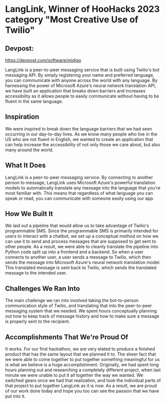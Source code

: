 # LangLink, Winner of HooHacks 2023 category "Most Creative Use of Twilio"

## Devpost:
https://devpost.com/software/midigo

LangLink is a peer-to-peer messaging service that is built using Twilio's bot messaging API. By simply registering your name and preferred language, you can communicate with anyone across the world with any language. By harnessing the power of Microsoft Azure's neural network translation API, we have built an application that breaks down barriers and increases accessibility as it allows people to easily communicate without having to be fluent in the same language.

## Inspiration
We were inspired to break down the language barriers that we had seen occurring in our day-to-day lives. As we know many people who live in the US who are not fluent in English, we wanted to create an application that can help increase the accessibility of not only those we care about, but also many around the world.

## What It Does
LangLink is a peer-to-peer messaging service. By connecting to another person to message, LangLink uses Microsoft Azure's powerful translation models to automatically translate any message into the language that you're most familiar with. This means that regardless of what language you can speak or read, you can communicate with someone easily using our app. 

## How We Built It
We laid out a pipeline that would allow us to take advantage of Twilio's programmable SMS. Since the programmable SMS is primarily intended for users to interact with a chatbot, we set up a conceptual method on how we can use it to send and process messages that are supposed to get sent to other people. As a result, we were able to cleanly translate the pipeline into Python code split up into a frontend and a backend. So when a user connects to another user, a user sends a message to Twilio, which then sends the message into Microsoft Azure's neural network translation model. This translated message is sent back to Twilio, which sends the translated message to the intended user.

## Challenges We Ran Into
The main challenge we ran into involved taking the bot-to-person communication style of Twilio, and translating that into the peer-to-peer messaging system that we needed. We spent hours conceptually planning out how to keep track of message history and how to make sure a message is properly sent to the recipient. 

## Accomplishments That We're Proud Of
It works. For our first hackathon, we are very elated to produce a finished product that has the same layout that we planned it to. The sheer fact that we were able to come together to put together something meaningful for us is what we believe is a huge accomplishment. Originally, we had spent long hours planning out and researching a completely different project, when last minute we were unable to put it all together the way we wanted. We switched gears once we had that realization, and took the individual parts of that project to put together LangLink as it is now. As a result, we are proud of our work done today and hope you too can see the passion that we have put into it.
